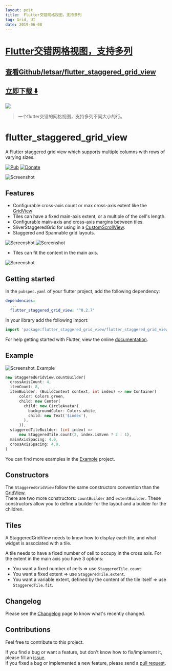 ```yaml
---
layout: post
title:  Flutter交错网格视图，支持多列
tag: Grid, UI
date: 2019-06-08
---
```


# [Flutter交错网格视图，支持多列 ](http://github.com/letsar/flutter_staggered_grid_view) 



## [查看Github/letsar/flutter_staggered_grid_view](http://github.com/letsar/flutter_staggered_grid_view)
## [立即下载 ️⬇️ ](https://codeload.github.com/letsar/flutter_staggered_grid_view/zip/master) 


 
![](https://flutterawesome.com/content/images/2018/09/flutter_staggered_grid_view.jpg)
 
>
> 一个flutter交错的网格视图，支持多列不同大小的行。
>

 
# flutter_staggered_grid_view

A Flutter staggered grid view which supports multiple columns with rows of varying sizes.

[![Pub](https://img.shields.io/pub/v/flutter_staggered_grid_view.svg)](https://pub.dartlang.org/packages/flutter_staggered_grid_view)
[![Donate](https://img.shields.io/badge/Donate-PayPal-green.svg)](https://www.paypal.com/cgi-bin/webscr?cmd=_s-xclick&hosted_button_id=QTT34M25RDNL6)

![Screenshot](https://raw.githubusercontent.com/letsar/flutter_staggered_grid_view/master/doc/images/example_01.PNG)

## Features

* Configurable cross-axis count or max cross-axis extent like the [GridView](https://docs.flutter.io/flutter/widgets/GridView-class.html)
* Tiles can have a fixed main-axis extent, or a multiple of the cell's length.
* Configurable main-axis and cross-axis margins between tiles.
* SliverStaggeredGrid for using in a [CustomScrollView](https://docs.flutter.io/flutter/widgets/CustomScrollView-class.html).
* Staggered and Spannable grid layouts.

![Screenshot](https://raw.githubusercontent.com/letsar/flutter_staggered_grid_view/master/doc/images/staggered_1.gif)
![Screenshot](https://raw.githubusercontent.com/letsar/flutter_staggered_grid_view/master/doc/images/spannable_1.gif)
* Tiles can fit the content in the main axis.

![Screenshot](https://raw.githubusercontent.com/letsar/flutter_staggered_grid_view/master/doc/images/dynamic_tile_sizes.gif)

## Getting started

In the `pubspec.yaml` of your flutter project, add the following dependency:

```yaml
dependencies:
  ...
  flutter_staggered_grid_view: "^0.2.7"
```

In your library add the following import:

```dart
import 'package:flutter_staggered_grid_view/flutter_staggered_grid_view.dart';
```

For help getting started with Flutter, view the online [documentation](https://flutter.io/).

## Example

![Screenshot_Example](https://raw.githubusercontent.com/letsar/flutter_staggered_grid_view/master/doc/images/example_02.PNG)

```dart
new StaggeredGridView.countBuilder(
  crossAxisCount: 4,
  itemCount: 8,
  itemBuilder: (BuildContext context, int index) => new Container(
      color: Colors.green,
      child: new Center(
        child: new CircleAvatar(
          backgroundColor: Colors.white,
          child: new Text('$index'),
        ),
      )),
  staggeredTileBuilder: (int index) =>
      new StaggeredTile.count(2, index.isEven ? 2 : 1),
  mainAxisSpacing: 4.0,
  crossAxisSpacing: 4.0,
)
```

You can find more examples in the [Example](https://github.com/letsar/flutter_staggered_grid_view/tree/master/example) project.

## Constructors

The `StaggeredGridView` follow the same constructors convention than the [GridView](https://docs.flutter.io/flutter/widgets/GridView-class.html).  
There are two more constructors: `countBuilder` and `extentBuilder`. These constructors allow you to define a builder for the layout and a builder for the children.

## Tiles
A StaggeredGridView needs to know how to display each tile, and what widget is associated with a tile. 

A tile needs to have a fixed number of cell to occupy in the cross axis.
For the extent in the main axis you have 3 options:
* You want a fixed number of cells => use `StaggeredTile.count`.
* You want a fixed extent => use `StaggeredTile.extent`.
* You want a variable extent, defined by the content of the tile itself => use `StaggeredTile.fit`.

## Changelog

Please see the [Changelog](https://github.com/letsar/flutter_staggered_grid_view/blob/master/CHANGELOG.md) page to know what's recently changed.

## Contributions

Feel free to contribute to this project.

If you find a bug or want a feature, but don't know how to fix/implement it, please fill an [issue](https://github.com/letsar/flutter_staggered_grid_view/issues).  
If you fixed a bug or implemented a new feature, please send a [pull request](https://github.com/letsar/flutter_staggered_grid_view/pulls).
